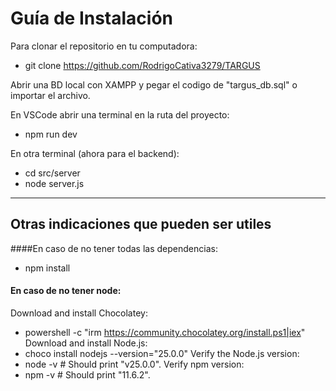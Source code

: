 # Guía de Instalación

Para clonar el repositorio en tu computadora:
* git clone https://github.com/RodrigoCativa3279/TARGUS

Abrir una BD local con XAMPP y pegar el codigo de "targus_db.sql" o importar el archivo.

En VSCode abrir una terminal en la ruta del proyecto:
* npm run dev

En otra terminal (ahora para el backend):
* cd src/server
* node server.js


---
## Otras indicaciones que pueden ser utiles
####En caso de no tener todas las dependencias:
* npm install

#### En caso de no tener node:
Download and install Chocolatey:
* powershell -c "irm https://community.chocolatey.org/install.ps1|iex"
Download and install Node.js:
* choco install nodejs --version="25.0.0"
Verify the Node.js version:
* node -v # Should print "v25.0.0".
Verify npm version:
* npm -v # Should print "11.6.2".
